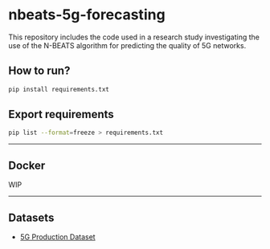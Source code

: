 # nbeats-5g-forecasting
This repository includes the code used in a research study investigating the use of the N-BEATS algorithm for predicting the quality of 5G networks.



## How to run?

```bash
pip install requirements.txt
```
## Export requirements
```bash
pip list --format=freeze > requirements.txt
```
---
## Docker
WIP

---
## Datasets
- [5G Production Dataset][def]

[def]: https://github.com/uccmisl/5Gdataset